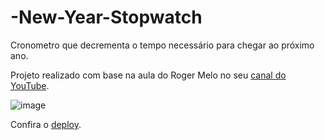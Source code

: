 # -New-Year-Stopwatch

Cronometro que decrementa o tempo necessário para chegar ao próximo ano.

Projeto realizado com base na aula do Roger Melo no seu [canal do YouTube](https://www.youtube.com/watch?v=ms0mXabu5RY).

![image](https://user-images.githubusercontent.com/100444673/209893856-0cee0f39-7919-43a0-9af2-4d0e943d77ae.png)

Confira o [deploy](https://hudsonretonde.github.io/-New-Year-Stopwatch/).


